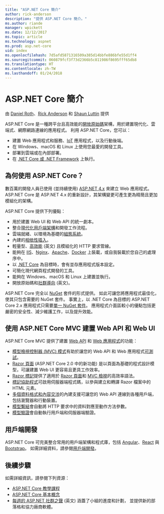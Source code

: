 ```yaml
---
title: "ASP.NET Core 簡介"
author: rick-anderson
description: "提供 ASP.NET Core 簡介。"
ms.author: riande
manager: wpickett
ms.date: 12/12/2017
ms.topic: article
ms.technology: aspnet
ms.prod: asp.net-core
uid: index
ms.openlocfilehash: 7d5afd5871316509a385d14bbfe886bfe55d1ff4
ms.sourcegitcommit: 060879fcf3f73d2366b5c811986f8695fff65db8
ms.translationtype: HT
ms.contentlocale: zh-TW
ms.lasthandoff: 01/24/2018
---
```

# <a name="introduction-to-aspnet-core"></a>ASP.NET Core 簡介

由 [Daniel Roth](https://github.com/danroth27)、[Rick Anderson](https://twitter.com/RickAndMSFT) 和 [Shaun Luttin](https://twitter.com/dicshaunary) 提供

ASP.NET Core 是一種跨平台且高效能的[開放原始碼](https://github.com/aspnet/home)架構，用於建置現代化、雲端式、網際網路連線的應用程式。 利用 ASP.NET Core，您可以：

* 建置 Web 應用程式和服務、[IoT](https://www.microsoft.com/internet-of-things/) 應用程式，以及行動後端。
* 在 Windows、macOS 和 Linux 上使用您最愛的開發工具。
* 部署到雲端或在內部部署。
* 在 [.NET Core 或 .NET Framework](https://docs.microsoft.com/dotnet/articles/standard/choosing-core-framework-server) 上執行。

## <a name="why-use-aspnet-core"></a>為何使用 ASP.NET Core？

數百萬的開發人員已使用 (並持續使用) [ASP.NET 4.x](https://docs.microsoft.com/aspnet/overview) 來建立 Web 應用程式。 ASP.NET Core 是 ASP.NET 4.x 的重新設計，其架構變更可產生更為精簡且更加模組化的架構。

ASP.NET Core 提供下列優點：

* 用於建置 Web UI 和 Web API 的統一劇本。
* 整合[現代化用戶端架構](xref:client-side/index)和開發工作流程。
* 雲端就緒、以環境為基礎的[組態系統](xref:fundamentals/configuration/index)。
* 內建的[相依性插入](xref:fundamentals/dependency-injection)。
* 輕量型、[高效能](https://github.com/aspnet/benchmarks) \(英文\) 且模組化的 HTTP 要求管線。
* 能夠在 [IIS](xref:host-and-deploy/iis/index)、[Nginx](xref:host-and-deploy/linux-nginx)、[Apache](xref:host-and-deploy/linux-apache)、[Docker](xref:host-and-deploy/docker/index) 上裝載，或自我裝載於您自己的處理序中。
* 以 [.NET Core](https://docs.microsoft.com/dotnet/articles/standard/choosing-core-framework-server) 為目標時，會有並存應用程式版本設定。
* 可簡化現代網頁程式開發的工具。
* 能夠在 Windows、macOS 和 Linux 上建置並執行。
* 開放原始碼和[社群導向](https://live.asp.net/) \(英文\)。

ASP.NET Core 完全以 [NuGet](https://www.nuget.org/) 套件的形式提供。 如此可讓您將應用程式最佳化，使其只包含需要的 NuGet 套件。 事實上，以 .NET Core 為目標的 ASP.NET Core 2.x 應用程式只需要[單一 NuGet 套件](xref:fundamentals/metapackage)。 應用程式介面區較小的優點包括更嚴密的安全性、減少維護工作，以及提升效能。

## <a name="build-web-apis-and-web-ui-using-aspnet-core-mvc"></a>使用 ASP.NET Core MVC 建置 Web API 和 Web UI

ASP.NET Core MVC 提供了建置 [Web API](xref:tutorials/index#build-web-apis) 和 [Web 應用程式](xref:tutorials/index#build-web-apps)的功能：

* [模型檢視控制器 (MVC) 模式](xref:mvc/overview)有助於讓您的 Web API 和 Web 應用程式[可測試](testing/index.md)。
* [Razor 頁面](xref:mvc/razor-pages/index) (ASP.NET Core 2.0 中的新功能) 是以頁面為基礎的程式設計模型，可讓建置 Web UI 更容易且更具工作效率。
* [Razor 標記](xref:mvc/views/razor)提供了適用於 [Razor 頁面](xref:mvc/razor-pages/index)和 [MVC 檢視](xref:mvc/views/overview)的高效率語法。
* [標記協助程式](xref:mvc/views/tag-helpers/intro)可啟用伺服器端程式碼，以參與建立和轉譯 Razor 檔案中的 HTML 元素。
* [多個資料格式和內容交涉](mvc/models/formatting.md)的內建支援可讓您的 Web API 連線到各種用戶端，包括瀏覽器和行動裝置。
* [模型繫結](xref:mvc/models/model-binding)會自動將 HTTP 要求中的資料對應至動作方法參數。
* [模型驗證](xref:mvc/models/validation)會自動執行用戶端和伺服器端驗證。

## <a name="client-side-development"></a>用戶端開發

ASP.NET Core 可完美整合常用的用戶端架構和程式庫，包括 [Angular](xref:spa/angular)、[React](xref:spa/react) 與 [Bootstrap](xref:client-side/bootstrap)。 如需詳細資料，請參閱[用戶端開發](xref:client-side/index)。

## <a name="next-steps"></a>後續步驟

如需詳細資訊，請參閱下列資源：

* [ASP.NET Core 教學課程](xref:tutorials/index)
* [ASP.NET Core 基本概念](xref:fundamentals/index)
* [每週的 ASP.NET 社群之聲](https://live.asp.net/) \(英文\) 涵蓋了小組的進度和計劃， 並提供新的部落格和協力廠商軟體。
